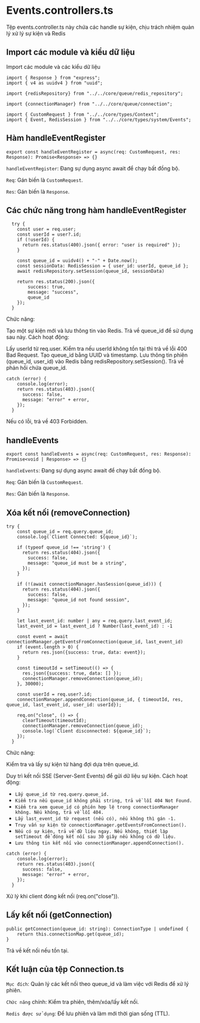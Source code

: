 # Events.controllers.ts

Tệp events.controller.ts này chứa các handle sự kiện, chịu trách nhiệm quản lý xử lý sự kiện và Redis

## Import các module và kiểu dữ liệu

Import các module và các kiểu dữ liệu
```
import { Response } from "express";
import { v4 as uuidv4 } from "uuid";

import {redisRepository} from "../../core/queue/redis_repository";

import {connectionManager} from "../../core/queue/connection";

import { CustomRequest } from "../../core/types/Context";
import { Event, RedisSession } from "../../core/types/system/Events";

```

## Hàm handleEventRegister

```
export const handleEventRegister = async(req: CustomRequest, res: Response): Promise<Response> => {}

```
`handleEventRegister`: Đang sự dụng async await để chạy bất đồng bộ.

`Req`: Gán biến là `CustomRequest`.

`Res`: Gán biến là `Response`.

## Các chức năng trong hàm handleEventRegister

```
  try {
    const user = req.user;
    const userId = user?.id;
    if (!userId) {
      return res.status(400).json({ error: "user is required" });
    }

    const queue_id = uuidv4() + "-" + Date.now();
    const sessionData: RedisSession = { user_id: userId, queue_id };
    await redisRepository.setSession(queue_id, sessionData)

    return res.status(200).json({
        success: true,
        message: "success",
        queue_id
    });
  }

```
Chức năng:

Tạo một sự kiện mới và lưu thông tin vào Redis.
Trả về queue_id để sử dụng sau này.
Cách hoạt động:

Lấy userId từ req.user.
Kiểm tra nếu userId không tồn tại thì trả về lỗi 400 Bad Request.
Tạo queue_id bằng UUID và timestamp.
Lưu thông tin phiên (queue_id, user_id) vào Redis bằng redisRepository.setSession().
Trả về phản hồi chứa queue_id.

```
catch (error) {
    console.log(error);
    return res.status(403).json({
      success: false,
      message: "error" + error,
    });
  }
```

Nếu có lỗi, trả về 403 Forbidden.

## handleEvents

```
export const handleEvents = async(req: CustomRequest, res: Response): Promise<void | Response> => {}

```

`handleEvents`: Đang sự dụng async await để chạy bất đồng bộ.

`Req`: Gán biến là `CustomRequest`.

`Res`: Gán biến là `Response`.

## Xóa kết nối (removeConnection)

```
try {
    const queue_id = req.query.queue_id;
    console.log(`Client Connected: ${queue_id}`);

    if (typeof queue_id !== 'string') {
      return res.status(404).json({
        success: false,
        message: "queue_id must be a string",
      });
    }

    if (!(await connectionManager.hasSession(queue_id))) {
      return res.status(404).json({
        success: false,
        message: "queue_id not found session",
      });
    }

    let last_event_id: number | any = req.query.last_event_id;
    last_event_id = last_event_id ? Number(last_event_id) : -1

    const event = await connectionManager.getEventsFromConnection(queue_id, last_event_id)
    if (event.length > 0) {
      return res.json({success: true, data: event});
    }

    const timeoutId = setTimeout(() => {
      res.json({success: true, data: [] });
      connectionManager.removeConnection(queue_id);
    }, 30000);

    const userId = req.user?.id;
    connectionManager.appendConnection(queue_id, { timeoutId, res, queue_id, last_event_id, user_id: userId});

    req.on("close", () => {
      clearTimeout(timeoutId);
      connectionManager.removeConnection(queue_id);
      console.log(`Client disconnected: ${queue_id}`);
    });
  }

```
Chức năng:

Kiểm tra và lấy sự kiện từ hàng đợi dựa trên queue_id.

Duy trì kết nối SSE (Server-Sent Events) để gửi dữ liệu sự kiện.
Cách hoạt động:

- `Lấy queue_id từ req.query.queue_id.`
- `Kiểm tra nếu queue_id không phải string, trả về lỗi 404 Not Found.`
- `Kiểm tra xem queue_id có phiên hợp lệ trong connectionManager không. Nếu không, trả về lỗi 404.`
- `Lấy last_event_id từ request (nếu có), nếu không thì gán -1.`
- `Truy vấn sự kiện từ connectionManager.getEventsFromConnection().`
- `Nếu có sự kiện, trả về dữ liệu ngay. Nếu không, thiết lập setTimeout để đóng kết nối sau 30 giây nếu không có dữ liệu.`
- `Lưu thông tin kết nối vào connectionManager.appendConnection().`

```
catch (error) {
    console.log(error);
    return res.status(403).json({
      success: false,
      message: "error" + error,
    });
  }
```
Xử lý khi client đóng kết nối (req.on("close")).

## Lấy kết nối (getConnection)

```
public getConnection(queue_id: string): ConnectionType | undefined {
    return this.connectionMap.get(queue_id);
}
```
Trả về kết nối nếu tồn tại.

## Kết luận của tệp Connection.ts
`Mục đích`: Quản lý các kết nối theo queue_id và làm việc với Redis để xử lý phiên.

`Chức năng` chính: Kiểm tra phiên, thêm/xóa/lấy kết nối.

`Redis được sử dụng`: Để lưu phiên và làm mới thời gian sống (TTL).